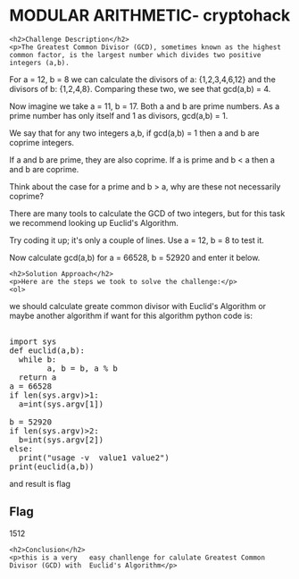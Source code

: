  
<!DOCTYPE html>
<html>

<body>
    <h1>MODULAR ARITHMETIC- cryptohack</h1>

    <h2>Challenge Description</h2>
    <p>The Greatest Common Divisor (GCD), sometimes known as the highest common factor, is the largest number which divides two positive integers (a,b).

For a = 12, b = 8 we can calculate the divisors of a: {1,2,3,4,6,12} and the divisors of b: {1,2,4,8}. Comparing these two, we see that gcd(a,b) = 4.

Now imagine we take a = 11, b = 17. Both a and b are prime numbers. As a prime number has only itself and 1 as divisors, gcd(a,b) = 1.

We say that for any two integers a,b, if gcd(a,b) = 1 then a and b are coprime integers.

If a and b are prime, they are also coprime. If a is prime and b < a then a and b are coprime.

Think about the case for a prime and b > a, why are these not necessarily coprime?


There are many tools to calculate the GCD of two integers, but for this task we recommend looking up Euclid's Algorithm.

Try coding it up; it's only a couple of lines. Use a = 12, b = 8 to test it.

Now calculate gcd(a,b) for a = 66528, b = 52920 and enter it below.
</p>
 
    <h2>Solution Approach</h2>
    <p>Here are the steps we took to solve the challenge:</p>
    <ol>
we should calculate greate common divisor with  Euclid's Algorithm or maybe another algorithm if want for this algorithm python 
code is:
<pre> 
import sys
def euclid(a,b):
  while b:
        a, b = b, a % b
  return a
a = 66528
if len(sys.argv)>1:
  a=int(sys.argv[1])

b = 52920 
if len(sys.argv)>2:
  b=int(sys.argv[2])
else:
  print("usage -v  value1 value2")
print(euclid(a,b))
</pre>    
and result is flag
    </ol>
<br>
    <h2>Flag</h2>
    <p class="flag">1512
</p>

    <h2>Conclusion</h2>
    <p>this is a very   easy chanllenge for calulate Greatest Common Divisor (GCD) with  Euclid's Algorithm</p>
</body>
</html>

